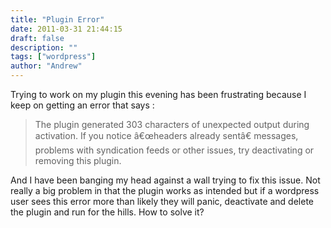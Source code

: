 ```yaml
---
title: "Plugin Error"
date: 2011-03-31 21:44:15
draft: false
description: ""
tags: ["wordpress"]
author: "Andrew"
---
```


Trying to work on my plugin this evening has been frustrating because I keep on getting an error that says :

> The plugin generated 303 characters of unexpected output during activation. If you notice â€œheaders already sentâ€ messages, problems with syndication feeds or other issues, try deactivating or removing this plugin.

And I have been banging my head against a wall trying to fix this issue. Not really a big problem in that the plugin works as intended but if a wordpress user sees this error more than likely they will panic, deactivate and delete the plugin and run for the hills. How to solve it?
